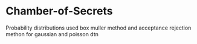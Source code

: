 # Chamber-of-Secrets
Probability distributions
used box muller method and acceptance rejection methon for gaussian and poisson dtn

